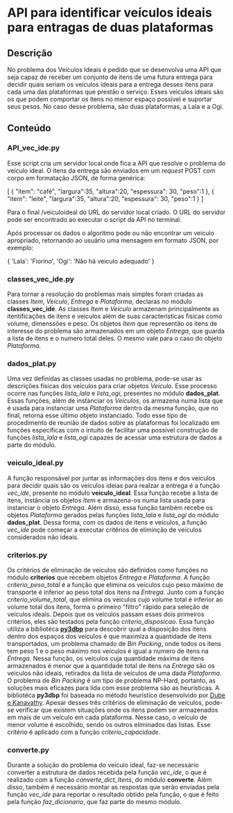 # API para identificar veículos ideais para entragas de duas plataformas

## Descrição
No problema dos Veículos Ideais é pedido que se desenvolva uma API que seja capaz de receber um conjunto de itens de uma futura entrega para decidir
quais seriam os veículos ideais para a entrega desses itens para cada uma das plataformas que prestão o serviço. Esses veiculos ideais são os que podem
comportar os itens no menor espaço possível e suportar seus pesos. No caso desse problema, são duas plataformas, a Lala e a Ogi. 

## Conteúdo
### API_vec_ide.py
Esse script cria um servidor local onde fica a API que resolve o problema do veículo ideal. O itens da entrega são enviados em um *request* POST com corpo em formatação JSON, de forma genérica:

[
    { "item": "café", "largura":35, "altura":20, "espessura": 30, "peso":1 },
    { "item": "leite", "largura":35, "altura":20, "espessura": 30, "peso":1 }
]

Para o final /veiculoideal do URL do servidor local criado. O URL do servidor pode ser encontrado ao executar o script da API no terminal.

Após processar os dados o algoritmo pode ou não encontrar um veiculo apropriado, retornando ao usuário uma mensagem em formato JSON, por exemplo:

{ 'Lala': 'Fiorino', 'Ogi': 'Não há veiculo adequado' }

### classes_vec_ide.py
Para tornar a resolução do problemas mais simples foram criadas as classes *Item*, *Veículo*, *Entrega* e *Plataforma*, declaras no módulo **classes_vec_ide**. As classes *Item* e *Veiculo* armazenam principalmente as itentificações de itens e veiculos além de suas características físicas como volume, dimenssões e peso. Os objetos *Item* que representão os itens de interesse do problema são armazenados em um objeto *Entrega*, que guarda a lista de itens e o numero total deles. O mesmo vale para o caso do objeto *Plataforma*.

### dados_plat.py
Uma vez definidas as classes usadas no problema, pode-se usar as descrições físicas dos veículos para criar objetos *Veículo*. Esse processo ocorre nas funções *lista_lala* e *lista_ogi*, presentes no módulo **dados_plat**. Essas funções, além de instanciar os *Veículos*, os armazena numa lista que é usada para instanciar uma *Plataforma* dentro da mesma função, que no final, retorna esse último objeto instanciado. 
Todo esse tipo de procedimento de reunião de dados sobre as plataformas foi localizado em funções específicas com o intuito de facilitar uma possível construção de funções *lista_lala* e *lista_ogi* capazes de acessar uma estrutura de dados a parte do módulo.

### veiculo_ideal.py
A função responsável por juntar as informações dos itens e dos veiculos para decidir quais são os veículos ideias para realzar a entrega é a função *vec_ide*, presente no módulo **veiculo_ideal**. Essa função recebe a lista de itens, instância os objetos *Item* e armazena-os numa lista usada para instanciar o objeto *Entrega*. Além disso, essa função também recebe os objetos *Plataforma* gerados pelas funções *lista_lala* e *lista_ogi* do módulo **dados_plat**. Dessa forma, com os dados de itens e veículos, a função *vec_ide* pode começar a executar critérios de eliminção de veículos considerados não ideais.

### criterios.py
Os critérios de eliminação de veículos são definidos como funções no módulo **criterios** que recebem objetos *Entrega* e *Plataforma*. A função 
*criterio_peso_total* é a função que elimina os veículos cujo peso máximo de transporte é inferior ao peso total dos itens na *Entrega*. Junto com a função 
*criterio_volume_total*, que elimina os veiculos cujo volume total é inferior ao volume total dos itens, forma o primeiro "filtro" rápido para seleção de veículos ideais. 
Depois que os veículos passam esses dois primeiros critérios, eles são testados pela função *criterio_disposicao*. Essa função utiliza a bibliotéca [**py3dbp**](https://github.com/enzoruiz/3dbinpacking) para descobrir qual a disposição dos itens dentro dos espaços dos veículos é que maximiza a quantidade de itens transportados, um problema chamado de *Bin Packing*, onde todos os itens tem peso 1 e o peso máximo nos veículos é igual a numero de itens na *Entrega*. Nessa função, os veiculos cuja quantidade máxima de itens armazenados é menor que a quantidade total de itens na *Entrega* são os veiculos não ideais, retirados da lista de veículos de uma dada *Plataforma*. 
O problema de *Bin Packing* é um tipo de problema NP-Hard, portanto, as soluções mais eficazes para lida com esse problema são as heurísticas. A bibliotéca **py3dbp** foi baseada no método heurístico desenvolvido por [Dube e Kanavathy](https://github.com/enzoruiz/3dbinpacking/blob/master/erick_dube_507-034.pdf).
Apesar desses três critérios de eliminação de veículos, pode-se verificar que existem situações onde os itens podem ser armazenados em mais de um veículo em cada plataforma. Nesse caso, o veículo de menor volume é escolhido, sendo os outros eliminados das listas. Esse critério é aplicado com a função *criterio_capacidade*.

### converte.py
Durante a solução do problema do veículo ideal, faz-se necessário converter a estrutura de dados recebida pela função *vec_ide*, o que é realizado com a função *converte_dict_Itens*, do módulo **converte**. Além disso, também é necessário montar as respostas que serão enviadas pela função *vec_ide* para reportar o resultado obtido pela função, o que é feito pela função *faz_dicionario*, que faz parte do mesmo módulo.




